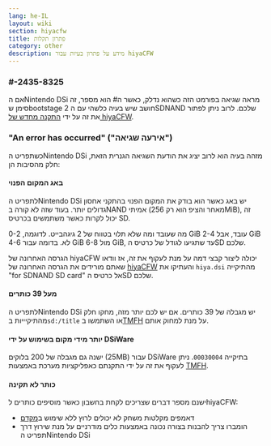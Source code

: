 ```yaml
---
lang: he-IL
layout: wiki
section: hiyacfw
title: פתרון תקלות
category: other
description: מידע על פתרון בעיות עבור hiyaCFW
---
```


### #-2435-8325
אם הNintendo DSi מראה שגיאה בפורמט הזה כשהוא נדלק, כאשר ה# הוא מספר, זה סימן שbootstage 2 חושב שיש בעיה כלשהי עם הSDNAND שלכם. לרוב ניתן לפתור את זה על ידי [התקנה מחדש של hiyaCFW](installing-hiyacfw).

### "An error has occurred" ("אירעה שגיאה")
כשתפריט הNintendo DSi מזהה בעיה הוא לרוב יציג את הודעת השגיאה הגנרית הזאת, חלק מהסיבות הן:

#### באג המקום הפנוי
לתפריט הNintendo DSi יש באג כאשר הוא בודק את המקום הפנוי בהתקני אחסון גדולים יותר. בעוד שזה לא קורה בNAND אמיתי (מאחר והציפ הוא רק 256MiB), זה יכול לקרות כאשר משתמשים בכרטיס SD.

מה שעובד ומה שלא תלוי בטווח של 2 גיגהבייט. לדוגמה, 0-2 GiB עובד, אבל 2-4 GiB לא. בדומה עבור 4-6 GiB מול 6-8 GiB, עד שתגיעו לגודל של כרטיס הSD שלכם.

הגרסה האחרונה של hiyaCFW יכולה ליצור קבצי דמה על מנת לעקוף את זה, אז וודאו שאתם מורידים את הגרסה האחרונה של [hiyaCFW](https://github.com/RocketRobz/hiyaCFW/releases/latest/download/hiyaCFW.7z) והעתיקו את `hiya.dsi` מהתיקייה "for SDNAND SD card" אל כרטיס הSD שלכם.

#### מעל 39 כותרים
לתפריט הNintendo DSi יש מגבלה של 39 כותרים. אם יש לכם יותר מזה, מחקו חלק מהתיקיייות ב`sd:/title` או השתמשו ב[TMFH](https://github.com/JeffRuLz/TMFH/releases/latest) על מנת למחוק אותם.

#### יותר מידי מקום בשימוש על ידי DSiWare
ישנה גם מגבלה של 200 בלוקים (25MB) עבור DSiWare בתיקייה `00030004`. ניתן לעקוף את זה על ידי התקנתם כאפליקציות מערכת באמצעות [TMFH](https://github.com/JeffRuLz/TMFH/releases/latest).

#### כותר לא תקינה
ישנם מספר דברים שצריכים לקחת בחשבון כאשר מוסיפים כותרים לhiyaCFW:
- דאמפים מקלטות משחק לא יכולים לרוץ ללא שימוש ב[מקדם](forwarders)
- הומברו צריך להבנות בצורה נכונה באמצעות כלים מודרניים על מנת שירוץ דרך תפריט הNintendo DSi

